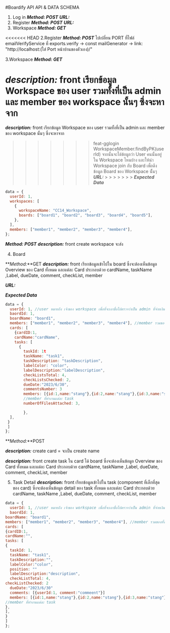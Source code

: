 #Boardify API API & DATA SCHEMA

1. Log in
   **_Method: POST_**
   **_URL:_**
2. Register
   **_Method: POST_**
   **_URL:_**
3. Workspace
   **_Method: GET_**

<<<<<<< HEAD
2.Register
**_Method: POST_**
ไปเปลี่ยน PORT ที่ไฟล์ emailVerifyService ที่ exports.verify -> const mailGenerator -> link: "http://localhost:(ใส่ Port หน้าบ้านของตัวเอง)/"

3.Workspace
**_Method: GET_**

# **_description:_** front เรียกข้อมูล Workspace ของ user รวมทั้งที่เป็น admin และ member ของ workspace นั้นๆ ซึ่งจะหาจาก

**_description:_** front เรียกข้อมูล Workspace ของ user รวมทั้งที่เป็น admin และ member ของ workspace นั้นๆ ซึ่งจะหาจาก

> > > > > > > feat-gglogin
> > > > > > > WorkspaceMember.findByPK(userId) จากนั้นจะได้ข้อมูลว่า User คนนั้นอยู่ใน Workspace ไหนบ้าง และให้นำ Workspace join กับ Board เพื่อดึงข้อมูล Board ของ Workspace นั้ันๆ
> > > > > > > **_URL:_** > > > > > > > **_Expected Data_**

```js
data = {
  userId: 1,
  workspaces: [
    {
      workspaceName: "CC14_Workspace",
      boards: ["board1", "board2", "board3", "board4", "board5"],
    },
  ],
  members: ["member1", "member2", "member3", "member4"],
};
```

**_Method: POST_**
**_description:_** front create workspace จะส่ง

4. Board

**_Method:_**GET
**_description:_** front เรียกข้อมูลเข้าไปใน board ซึ่งจะต้องเห็นข้อมูล Overview ของ Card ทั้งหมด และแต่ละ Card ประกอบด้วย cardName, taskName ,Label, dueDate, comment, checkList, member

**_URL:_**

**_Expected Data_**

```js
data = {
  userId: 1, //user หมายถึง เจ้าของ workspace เพื่อที่จะเอาชื่อไปตรวจว่าเป็น admin ที่จ่ายเงินไหม ถ้าจ่ายเงินก็จะเปิดให้ใช้ฟีเจอร์ comment
  baordId: 1,
  boardName: "board1",
  members: ["member1", "member2", "member3", "member4"], //member รวมของทั้ง board
  cards: [
    {cardID:1,
    cardName:"cardName",
    tasks: [
      {
        taskId: 1t
        taskName: "task1",
        taskDescription: "taskDescription",
        labelColor: "color",
        labelDescription:"labelDescription",
        checkListsTotal: 4,
        checkListsChecked: 2,
        dueDate:"2023/6/30",
        commentsNumber: 3
        members: [{id:1,name:"stang"},{id:2,name:"stang"},{id:3,name:"stang"}],
        //member ที่ทำงานแต่ละ task
        numberOfFilesAttached: 3,

        },
  ],
 }
 ]
};
```

**_Method:_**POST

**_description:_** create card = จะเป็น create name

**_description:_** front create task ใน card ได้ board ซึ่งจะต้องเห็นข้อมูล Overview ของ Card ทั้งหมด และแต่ละ Card ประกอบด้วย cardName, taskName ,Label, dueDate, comment, checkList, member

5. Task Detail
   **_description:_** front เรียกข้อมูลเข้าไปใน task (component ที่เล็กที่สุดของ card) ซึ่งจะต้องเห็นข้อมูล detail ของ task ทั้งหมด และแต่ละ Card ประกอบด้วย cardName, taskName ,Label, dueDate, comment, checkList, member

```js
data = {
  userId: 1, //user หมายถึง เจ้าของ workspace เพื่อที่จะเอาชื่อไปตรวจว่าเป็น admin ที่จ่ายเงินไหม ถ้าจ่ายเงินก็จะเปิดให้ใช้ฟีเจอร์ comment
  baordId: 1,
boardName: "board1",
members: ["member1", "member2", "member3", "member4"], //member รวมของทั้ง board
cards: [
{cardID:1,
cardName:"",
tasks: [
{
  taskId: 1,
  taskName: "task1",
  taskDescription:"",
  labelColor:"color",
  position: ""
  labelDescription:"description",
  checkListTotal: 4,
checkListChecked: 2
  dueDate:"2023/6/30"
  comments: [{userId:1, comment:"commeent"}]
  members: [{id:1,name:"stang"},{id:2,name:"stang"},{id:3,name:"stang"}]
//member ที่ทำงานแต่ละ task
},
],
}
]
};

```
